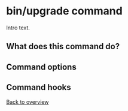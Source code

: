 # bin/upgrade command
Intro text.

## What does this command do?


## Command options


## Command hooks



[Back to overview](README.md)

